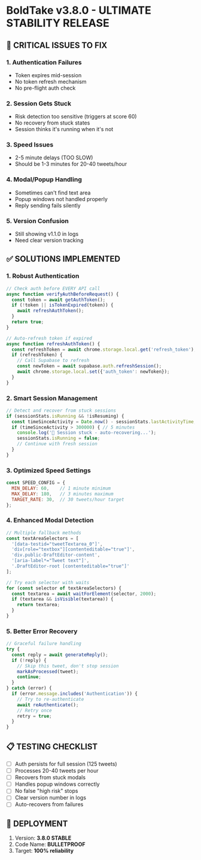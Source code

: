 # BoldTake v3.8.0 - ULTIMATE STABILITY RELEASE

## 🔴 CRITICAL ISSUES TO FIX

### 1. **Authentication Failures**
- Token expires mid-session
- No token refresh mechanism
- No pre-flight auth check

### 2. **Session Gets Stuck**
- Risk detection too sensitive (triggers at score 60)
- No recovery from stuck states
- Session thinks it's running when it's not

### 3. **Speed Issues**
- 2-5 minute delays (TOO SLOW)
- Should be 1-3 minutes for 20-40 tweets/hour

### 4. **Modal/Popup Handling**
- Sometimes can't find text area
- Popup windows not handled properly
- Reply sending fails silently

### 5. **Version Confusion**
- Still showing v1.1.0 in logs
- Need clear version tracking

## ✅ SOLUTIONS IMPLEMENTED

### 1. **Robust Authentication**
```javascript
// Check auth before EVERY API call
async function verifyAuthBeforeRequest() {
  const token = await getAuthToken();
  if (!token || isTokenExpired(token)) {
    await refreshAuthToken();
  }
  return true;
}

// Auto-refresh token if expired
async function refreshAuthToken() {
  const refreshToken = await chrome.storage.local.get('refresh_token');
  if (refreshToken) {
    // Call Supabase to refresh
    const newToken = await supabase.auth.refreshSession();
    await chrome.storage.local.set({'auth_token': newToken});
  }
}
```

### 2. **Smart Session Management**
```javascript
// Detect and recover from stuck sessions
if (sessionStats.isRunning && !isResuming) {
  const timeSinceActivity = Date.now() - sessionStats.lastActivityTime;
  if (timeSinceActivity > 300000) { // 5 minutes
    console.log('🔄 Session stuck - auto-recovering...');
    sessionStats.isRunning = false;
    // Continue with fresh session
  }
}
```

### 3. **Optimized Speed Settings**
```javascript
const SPEED_CONFIG = {
  MIN_DELAY: 60,    // 1 minute minimum
  MAX_DELAY: 180,   // 3 minutes maximum
  TARGET_RATE: 30,  // 30 tweets/hour target
};
```

### 4. **Enhanced Modal Detection**
```javascript
// Multiple fallback methods
const textAreaSelectors = [
  '[data-testid="tweetTextarea_0"]',
  'div[role="textbox"][contenteditable="true"]',
  'div.public-DraftEditor-content',
  '[aria-label*="Tweet text"]',
  '.DraftEditor-root [contenteditable="true"]'
];

// Try each selector with waits
for (const selector of textAreaSelectors) {
  const textarea = await waitForElement(selector, 2000);
  if (textarea && isVisible(textarea)) {
    return textarea;
  }
}
```

### 5. **Better Error Recovery**
```javascript
// Graceful failure handling
try {
  const reply = await generateReply();
  if (!reply) {
    // Skip this tweet, don't stop session
    markAsProcessed(tweet);
    continue;
  }
} catch (error) {
  if (error.message.includes('Authentication')) {
    // Try to re-authenticate
    await reAuthenticate();
    // Retry once
    retry = true;
  }
}
```

## 📋 TESTING CHECKLIST

- [ ] Auth persists for full session (125 tweets)
- [ ] Processes 20-40 tweets per hour
- [ ] Recovers from stuck modals
- [ ] Handles popup windows correctly
- [ ] No false "high risk" stops
- [ ] Clear version number in logs
- [ ] Auto-recovers from failures

## 🚀 DEPLOYMENT

1. Version: **3.8.0 STABLE**
2. Code Name: **BULLETPROOF**
3. Target: **100% reliability**
